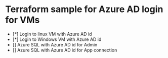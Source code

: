 # Terraform sample for Azure AD login for VMs

- [*] Login to linux VM with Azure AD id
- [*] Login to Windows VM with Azure AD id
- [] Azure SQL with Azure AD id for Admin
- [] Azure SQL with Azure AD id for App connection

